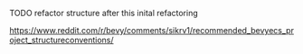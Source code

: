 TODO refactor structure after this inital refactoring

https://www.reddit.com/r/bevy/comments/sikrv1/recommended_bevyecs_project_structureconventions/